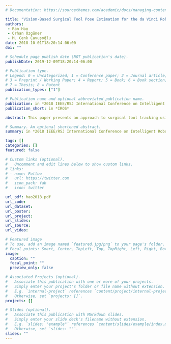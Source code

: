 ```yaml
---
# Documentation: https://sourcethemes.com/academic/docs/managing-content/

title: "Vision-Based Surgical Tool Pose Estimation for the da Vinci Robotic Surgical System"
authors: 
 - Ran Hao
 - Orhan Özgüner
 - M. Cenk Çavuşoğlu
date: 2018-10-01T18:20:14-06:00
doi: ""

# Schedule page publish date (NOT publication's date).
publishDate: 2019-12-09T18:20:14-06:00

# Publication type.
# Legend: 0 = Uncategorized; 1 = Conference paper; 2 = Journal article;
# 3 = Preprint / Working Paper; 4 = Report; 5 = Book; 6 = Book section;
# 7 = Thesis; 8 = Patent
publication_types: ["1"]

# Publication name and optional abbreviated publication name.
publication: in *2018 IEEE/RSJ International Conference on Intelligent Robots and Systems (IROS'18)*
publication_short: in *IROS*

abstract: This paper presents an approach to surgical tool tracking using stereo vision for the da Vinci Surgical Robotic System. The proposed method is based on robot kinematics, computer vision techniques and Bayesian state estimation. The proposed method employs a silhouette rendering algorithm to create virtual images of the surgical tool by generating the silhouette of the defined tool geometry under the da Vinci robot endoscopes. The virtual rendering method provides the tool representation in image form, which makes it possible to measure the distance between the rendered tool and real tool from endoscopic stereo image streams. Particle Filter algorithm employing the virtual rendering method is then used for surgical tool tracking. The tracking performance is evaluated on an actual da Vinci surgical robotic system and a ROS/Gazebo-based simulation of the da Vinci system.

# Summary. An optional shortened abstract.
summary: in *2018 IEEE/RSJ International Conference on Intelligent Robots and Systems (IROS'18)*

tags: []
categories: []
featured: false

# Custom links (optional).
#   Uncomment and edit lines below to show custom links.
# links:
# - name: Follow
#   url: https://twitter.com
#   icon_pack: fab
#   icon: twitter

url_pdf: hao2018.pdf
url_code:
url_dataset:
url_poster:
url_project:
url_slides:
url_source:
url_video:

# Featured image
# To use, add an image named `featured.jpg/png` to your page's folder. 
# Focal points: Smart, Center, TopLeft, Top, TopRight, Left, Right, BottomLeft, Bottom, BottomRight.
image:
  caption: ""
  focal_point: ""
  preview_only: false

# Associated Projects (optional).
#   Associate this publication with one or more of your projects.
#   Simply enter your project's folder or file name without extension.
#   E.g. `internal-project` references `content/project/internal-project/index.md`.
#   Otherwise, set `projects: []`.
projects: []

# Slides (optional).
#   Associate this publication with Markdown slides.
#   Simply enter your slide deck's filename without extension.
#   E.g. `slides: "example"` references `content/slides/example/index.md`.
#   Otherwise, set `slides: ""`.
slides: ""
---
```

